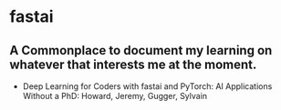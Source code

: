 # fastai

## A Commonplace  to document my learning on whatever that interests me at the moment.

- Deep Learning for Coders with fastai and PyTorch: AI Applications Without a PhD: Howard, Jeremy, Gugger, Sylvain
